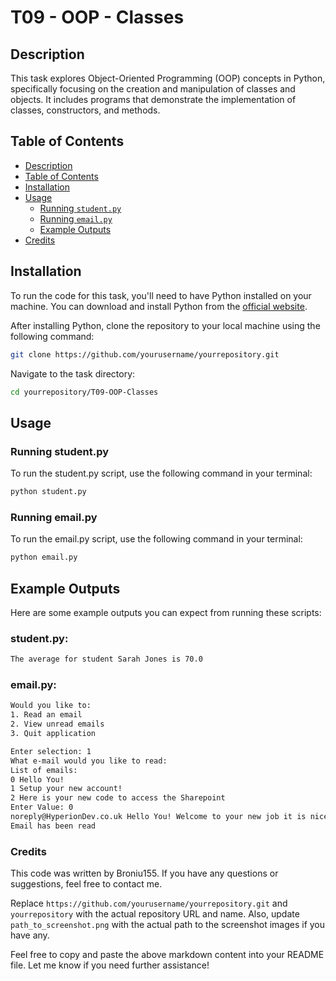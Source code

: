 # T09 - OOP - Classes

## Description
This task explores Object-Oriented Programming (OOP) concepts in Python, specifically focusing on the creation and manipulation of classes and objects. It includes programs that demonstrate the implementation of classes, constructors, and methods.

## Table of Contents
- [Description](#description)
- [Table of Contents](#table-of-contents)
- [Installation](#installation)
- [Usage](#usage)
  - [Running `student.py`](#running-studentpy)
  - [Running `email.py`](#running-emailpy)
  - [Example Outputs](#example-outputs)
- [Credits](#credits)

## Installation
To run the code for this task, you'll need to have Python installed on your machine. You can download and install Python from the [official website](https://www.python.org/downloads/).

After installing Python, clone the repository to your local machine using the following command:
```sh
git clone https://github.com/yourusername/yourrepository.git
```
Navigate to the task directory:
```sh
cd yourrepository/T09-OOP-Classes
```

## Usage

### Running student.py
To run the student.py script, use the following command in your terminal:
```sh
python student.py
```

### Running email.py
To run the email.py script, use the following command in your terminal:
```sh
python email.py
```

## Example Outputs
Here are some example outputs you can expect from running these scripts:

### student.py:
```sh
The average for student Sarah Jones is 70.0
```
### email.py:
```sh
Would you like to:
1. Read an email
2. View unread emails
3. Quit application

Enter selection: 1
What e-mail would you like to read: 
List of emails: 
0 Hello You!
1 Setup your new account!
2 Here is your new code to access the Sharepoint
Enter Value: 0
noreply@HyperionDev.co.uk Hello You! Welcome to your new job it is nice to have you!
Email has been read
```

### Credits

This code was written by Broniu155. If you have any questions or suggestions, feel free to contact me.


Replace `https://github.com/yourusername/yourrepository.git` and `yourrepository` with the actual repository URL and name. Also, update `path_to_screenshot.png` with the actual path to the screenshot images if you have any.

Feel free to copy and paste the above markdown content into your README file. Let me know if you need further assistance!






